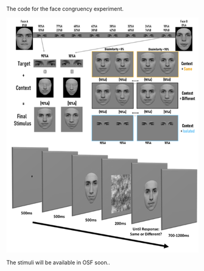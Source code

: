 The code for the face congruency experiment. 

![stimuli and procedure](images/Picture2.png)

The stimuli will be available in OSF soon..
